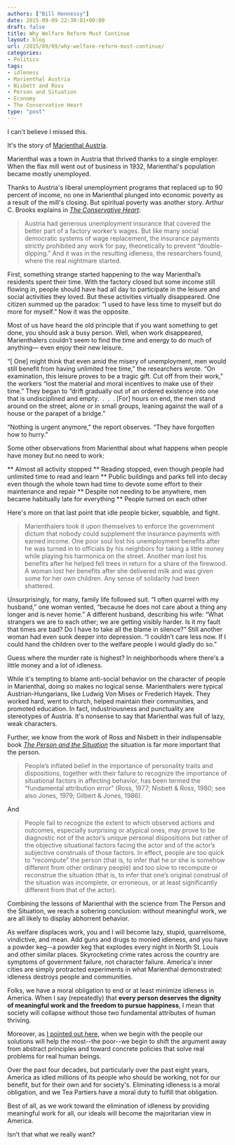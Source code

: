 ```yaml
---
authors: ["Bill Hennessy"]
date: 2015-09-09 22:30:01+00:00
draft: false
title: Why Welfare Reform Must Continue
layout: blog
url: /2015/09/09/why-welfare-reform-must-continue/
categories:
- Politics
tags:
- idleness
- Marienthal Austria
- Nisbett and Ross
- Person and Situation
- Economy
- The Conservative Heart
type: "post"
---
```


I can't believe I missed this.

It's the story of [Marienthal Austria](https://agso.uni-graz.at/marienthal/e/pictures/15_marienthal_study.htm).

Marienthal was a town in Austria that thrived thanks to a single employer. When the flax mill went out of business in 1932, Marienthal's population became mostly unemployed.

Thanks to Austria's liberal unemployment programs that replaced up to 90 percent of income, no one in Marienthal plunged into economic poverty as a result of the mill's closing. But spiritual poverty was another story. Arthur C. Brooks explains in [_The Conservative Heart_](https://amzn.to/1KWYzuR):



> Austria had generous unemployment insurance that covered the better part of a factory worker’s wages. But like many social democratic systems of wage replacement, the insurance payments strictly prohibited any work for pay, theoretically to prevent “double-dipping.” And it was in the resulting idleness, the researchers found, where the real nightmare started.

First, something strange started happening to the way Marienthal’s residents spent their time. With the factory closed but some income still flowing in, people should have had all day to participate in the leisure and social activities they loved. But these activities virtually disappeared. One citizen summed up the paradox: “I used to have less time to myself but do more for myself.” Now it was the opposite.

Most of us have heard the old principle that if you want something to get done, you should ask a busy person. Well, when work disappeared, Marienthalers couldn’t seem to find the time and energy to do much of anything— even enjoy their new leisure.

“[ One] might think that even amid the misery of unemployment, men would still benefit from having unlimited free time,” the researchers wrote. “On examination, this leisure proves to be a tragic gift. Cut off from their work,” the workers “lost the material and moral incentives to make use of their time.” They began to “drift gradually out of an ordered existence into one that is undisciplined and empty.  .  .  . [For] hours on end, the men stand around on the street, alone or in small groups, leaning against the wall of a house or the parapet of a bridge.”

“Nothing is urgent anymore,” the report observes. “They have forgotten how to hurry.”



Some other observations from Marienthal about what happens when people have money but no need to work:




** Almost all activity stopped
** Reading stopped, even though people had unlimited time to read and learn
** Public buildings and parks fell into decay even though the whole town had time to devote some effort to their maintenance and repair
** Despite not needing to be anywhere, men became habitually late for everything
** People turned on each other


Here's more on that last point that idle people bicker, squabble, and fight.



> Marienthalers took it upon themselves to enforce the government dictum that nobody could supplement the insurance payments with earned income. One poor soul lost his unemployment benefits after he was turned in to officials by his neighbors for taking a little money while playing his harmonica on the street. Another man lost his benefits after he helped fell trees in return for a share of the firewood. A woman lost her benefits after she delivered milk and was given some for her own children. Any sense of solidarity had been shattered.

Unsurprisingly, for many, family life followed suit. “I often quarrel with my husband,” one woman vented, “because he does not care about a thing any longer and is never home.” A different husband, describing his wife: “What strangers we are to each other; we are getting visibly harder. Is it my fault that times are bad? Do I have to take all the blame in silence?” Still another woman had even sunk deeper into depression. “I couldn’t care less now. If I could hand the children over to the welfare people I would gladly do so.”



Guess where the murder rate is highest? In neighborhoods where there's a little money and a lot of idleness.

While it's tempting to blame anti-social behavior on the character of people in Marienthal, doing so makes no logical sense. Marienthalers were typical Austrian-Hungarians, like Ludwig Von Mises or Frederich Hayek. They worked hard, went to church, helped maintain their communities, and promoted education. In fact, industriousness and punctuality are stereotypes of Austria. It's nonsense to say that Marienthal was full of lazy, weak characters.

Further, we know from the work of Ross and Nisbett in their indispensable book [_The Person and the Situation_](https://amzn.to/1PXF0Cc) the situation is far more important that the person.



> People’s inflated belief in the importance of personality traits and dispositions, together with their failure to recognize the importance of situational factors in affecting behavior, has been termed the “fundamental attribution error” (Ross, 1977; Nisbett & Ross, 1980; see also Jones, 1979; Gilbert & Jones, 1986).



And



> People fail to recognize the extent to which observed actions and outcomes, especially surprising or atypical ones, may prove to be diagnostic not of the actor’s unique personal dispositions but rather of the objective situational factors facing the actor and of the actor’s subjective construals of those factors. In effect, people are too quick to “recompute” the person (that is, to infer that he or she is somehow different from other ordinary people) and too slow to recompute or reconstrue the situation (that is, to infer that one’s original construal of the situation was incomplete, or erroneous, or at least significantly different from that of the actor).



Combining the lessons of Marienthal with the science from The Person and the Situation, we reach a sobering conclusion: without meaningful work, we are all likely to display abhorrent behavior.

As welfare displaces work, you and I will become lazy, stupid, quarrelsome, vindictive, and mean. Add guns and drugs to monied idleness, and you have a powder keg--a powder keg that explodes every night in North St. Louis and other similar places. Skyrocketing crime rates across the country are symptoms of government failure, not character failure. America's inner cities are simply protracted experiments in what Marienthal demonstrated: idleness destroys people and communities.

Folks, we have a moral obligation to end or at least minimize idleness in America. When I say (repeatedly) that **every person deserves the dignity of meaningful work and the freedom to pursue happiness**, I mean that society will collapse without those two fundamental attributes of human thriving.

Moreover, as [I pointed out here](https://hennessysview.com/?p=16823), when we begin with the people our solutions will help the most--the poor--we begin to shift the argument away from abstract principles and toward concrete policies that solve real problems for real human beings.

Over the past four decades, but particularly over the past eight years, America as idled millions of its people who should be working, not for our benefit, but for their own and for society's. Eliminating idleness is a moral obligation, and we Tea Partiers have a moral duty to fulfill that obligation.

Best of all, as we work toward the elimination of idleness by providing meaningful work for all, our ideals will become the majoritarian view in America.

Isn't that what we really want?




